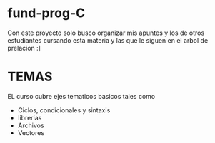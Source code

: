 # fund-prog-C
Con este proyecto solo busco organizar mis apuntes y los de otros estudiantes cursando esta materia y las que le siguen en el arbol de prelacion :]
# TEMAS
EL curso cubre ejes tematicos basicos tales como
- Ciclos, condicionales y sintaxis
- librerias 
- Archivos
- Vectores
